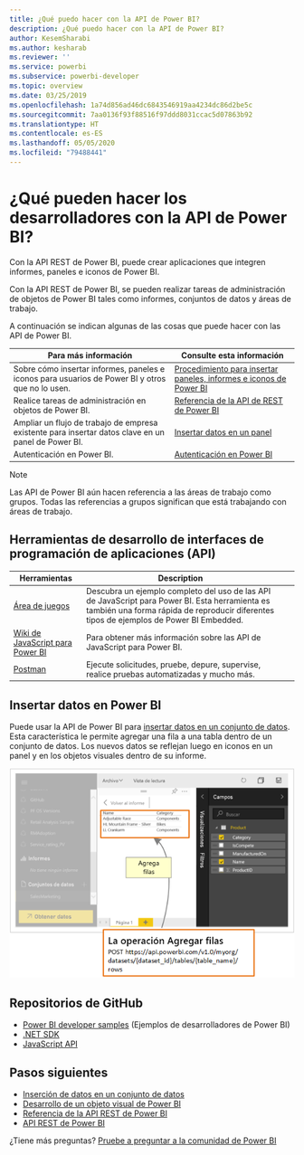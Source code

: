 ```yaml
---
title: ¿Qué puedo hacer con la API de Power BI?
description: ¿Qué puedo hacer con la API de Power BI?
author: KesemSharabi
ms.author: kesharab
ms.reviewer: ''
ms.service: powerbi
ms.subservice: powerbi-developer
ms.topic: overview
ms.date: 03/25/2019
ms.openlocfilehash: 1a74d856ad46dc6843546919aa4234dc86d2be5c
ms.sourcegitcommit: 7aa0136f93f88516f97ddd8031ccac5d07863b92
ms.translationtype: HT
ms.contentlocale: es-ES
ms.lasthandoff: 05/05/2020
ms.locfileid: "79488441"
---
```

# <a name="what-can-developers-do-with-the-power-bi-api"></a>¿Qué pueden hacer los desarrolladores con la API de Power BI?

Con la API REST de Power BI, puede crear aplicaciones que integren informes, paneles e iconos de Power BI.

Con la API REST de Power BI, se pueden realizar tareas de administración de objetos de Power BI tales como informes, conjuntos de datos y áreas de trabajo.

A continuación se indican algunas de las cosas que puede hacer con las API de Power BI.

| **Para más información** | **Consulte esta información** |
|----------------------------------------------------------------------------------|------------------------------------------------------------------------------------|
| Sobre cómo insertar informes, paneles e iconos para usuarios de Power BI y otros que no lo usen. | [Procedimiento para insertar paneles, informes e iconos de Power BI](../embedded/embed-sample-for-customers.md) |
| Realice tareas de administración en objetos de Power BI. | [Referencia de la API de REST de Power BI](https://docs.microsoft.com/rest/api/power-bi/) |
| Ampliar un flujo de trabajo de empresa existente para insertar datos clave en un panel de Power BI. | [Insertar datos en un panel](walkthrough-push-data.md) |
| Autenticación en Power BI. | [Autenticación en Power BI](../embedded/get-azuread-access-token.md) |

> [!NOTE]
> Las API de Power BI aún hacen referencia a las áreas de trabajo como grupos. Todas las referencias a grupos significan que está trabajando con áreas de trabajo.

## <a name="api-developer-tools"></a>Herramientas de desarrollo de interfaces de programación de aplicaciones (API)

| Herramientas | Description |  |  |
|-------------------------|---------------------------------------------------------------------------------------------------------------------------------------------------|---|---|
| [Área de juegos](https://microsoft.github.io/PowerBI-JavaScript/demo) | Descubra un ejemplo completo del uso de las API de JavaScript para Power BI. Esta herramienta es también una forma rápida de reproducir diferentes tipos de ejemplos de Power BI Embedded. |  |  |
| [Wiki de JavaScript para Power BI](https://github.com/Microsoft/powerbi-javascript/wiki) | Para obtener más información sobre las API de JavaScript para Power BI. |  |  |
| [Postman](https://www.getpostman.com/) | Ejecute solicitudes, pruebe, depure, supervise, realice pruebas automatizadas y mucho más. |

## <a name="push-data-into-power-bi"></a>Insertar datos en Power BI

Puede usar la API de Power BI para [insertar datos en un conjunto de datos](walkthrough-push-data.md). Esta característica le permite agregar una fila a una tabla dentro de un conjunto de datos. Los nuevos datos se reflejan luego en iconos en un panel y en los objetos visuales dentro de su informe.

![Ejemplo de inserción de datos](media/overview-of-power-bi-rest-api/powerbi-push-data.png)

## <a name="github-repositories"></a>Repositorios de GitHub

* [Power BI developer samples](https://github.com/Microsoft/PowerBI-Developer-Samples) (Ejemplos de desarrolladores de Power BI)
* [.NET SDK](https://github.com/Microsoft/PowerBI-CSharp)
* [JavaScript API](https://github.com/Microsoft/PowerBI-JavaScript)

## <a name="next-steps"></a>Pasos siguientes

* [Inserción de datos en un conjunto de datos](walkthrough-push-data.md)
* [Desarrollo de un objeto visual de Power BI](../visuals/custom-visual-develop-tutorial.md)
* [Referencia de la API REST de Power BI](rest-api-reference.md)
* [API REST de Power BI](https://docs.microsoft.com/rest/api/power-bi/)

¿Tiene más preguntas? [Pruebe a preguntar a la comunidad de Power BI](https://community.powerbi.com/)
